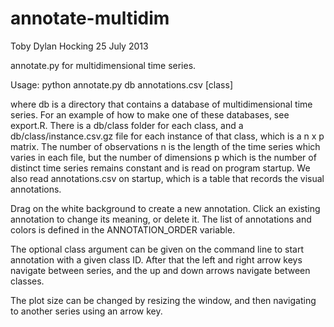 annotate-multidim
=================

Toby Dylan Hocking 25 July 2013

annotate.py for multidimensional time series.

Usage: python annotate.py db annotations.csv [class]

where db is a directory that contains a database of multidimensional
time series. For an example of how to make one of these databases, see
export.R. There is a db/class folder for each class, and a
db/class/instance.csv.gz file for each instance of that class, which
is a n x p matrix. The number of observations n is the length of the
time series which varies in each file, but the number of dimensions p
which is the number of distinct time series remains constant and is
read on program startup. We also read annotations.csv on startup,
which is a table that records the visual annotations.

Drag on the white background to create a new annotation. Click an
existing annotation to change its meaning, or delete it. The list of
annotations and colors is defined in the ANNOTATION_ORDER variable.

The optional class argument can be given on the command line to start
annotation with a given class ID. After that the left and right arrow
keys navigate between series, and the up and down arrows navigate
between classes.

The plot size can be changed by resizing the window, and then
navigating to another series using an arrow key.
